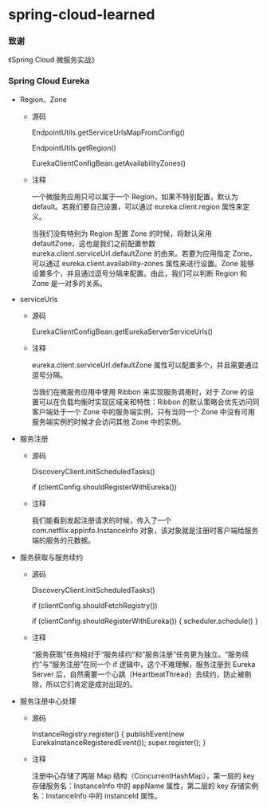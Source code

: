 # spring-cloud-learned

### 致谢

《Spring Cloud 微服务实战》

### Spring Cloud Eureka

* Region、Zone

  * 源码

    EndpointUtils.getServiceUrlsMapFromConfig()

    EndpointUtils.getRegion()

    EurekaClientConfigBean.getAvailabilityZones()

  * 注释

    一个微服务应用只可以属于一个 Region，如果不特别配置，默认为 default。若我们要自己设置，可以通过 eureka.client.region 属性来定义。

    当我们没有特别为 Region 配置 Zone 的时候，将默认采用 defaultZone，这也是我们之前配置参数 eureka.client.serviceUrl.defaultZone 的由来。若要为应用指定 Zone，可以通过 eureka.client.availability-zones 属性来进行设置。Zone 能够设置多个，并且通过逗号分隔来配置。由此，我们可以判断 Region 和 Zone 是一对多的关系。

* serviceUrls

  * 源码

    EurekaClientConfigBean.getEurekaServerServiceUrls()

  * 注释

    eureka.client.serviceUrl.defaultZone 属性可以配置多个，并且需要通过逗号分隔。

    当我们在微服务应用中使用 Ribbon 来实现服务调用时，对于 Zone 的设置可以在负载均衡时实现区域亲和特性：Ribbon 的默认策略会优先访问同客户端处于一个 Zone 中的服务端实例，只有当同一个 Zone 中没有可用服务端实例的时候才会访问其他 Zone 中的实例。

* 服务注册

  * 源码

    DiscoveryClient.initScheduledTasks()

    if (clientConfig.shouldRegisterWithEureka())

  * 注释

    我们能看到发起注册请求的时候，传入了一个 com.netflix.appinfo.InstanceInfo 对象，该对象就是注册时客户端给服务端的服务的元数据。

* 服务获取与服务续约

  * 源码

    DiscoveryClient.initScheduledTasks()

    if (clientConfig.shouldFetchRegistry())

    if (clientConfig.shouldRegisterWithEureka()) { scheduler.schedule() }

  * 注释

    “服务获取”任务相对于“服务续约”和“服务注册”任务更为独立。“服务续约”与“服务注册”在同一个 if 逻辑中，这个不难理解，服务注册到 Eureka Server 后，自然需要一个心跳（HeartbeatThread）去续约，防止被剔除，所以它们肯定是成对出现的。

* 服务注册中心处理

  * 源码

    InstanceRegistry.register() { publishEvent(new EurekaInstanceRegisteredEvent()); super.register(); }

  * 注释

    注册中心存储了两层 Map 结构（ConcurrentHashMap），第一层的 key 存储服务名：InstanceInfo 中的 appName 属性，第二层的 key 存储实例名：InstanceInfo 中的 instanceId 属性。